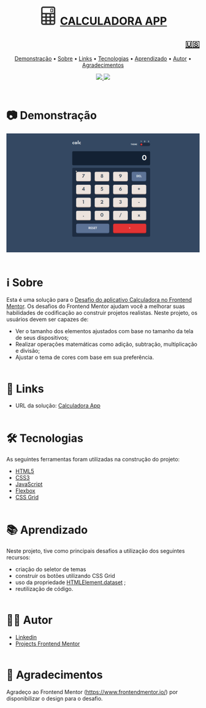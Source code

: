 <h1 align="center">
    <img src="./images/calculator-icon.png" alt="My cool logo"/>
    <a href="https://rodrigorvix.github.io/challenges-frontendmentor/calculator-app">CALCULADORA APP</a>
</h1>
<h2 style='text-align:right'><a href=https://github.com/rodrigorvix/calculator-app/blob/main/README.md><span align="rigth">🇺🇸</span></a></h2>

<p align="center">
 <a href="#📷-Demonstração">Demonstração</a> •
 <a href="#ℹ️-Sobre">Sobre</a> • 
 <a href="#🔗-links">Links</a> • 
 <a href="#🛠-tecnologias">Tecnologias</a> • 
 <a href="#📚-aprendizado">Aprendizado</a> • 
 <a href="#👨‍💻-autor">Autor</a> • 
 <a href="#👏-agradecimentos">Agradecimentos</a> 
</p>
<p align="center">

<a href="https://www.linkedin.com/in/rodrigovitoriense/">
<img src="https://img.shields.io/static/v1?label=DEVELOPER&message=RODRIGOVITORIENSE&color=7159c1&style=for-the-badge&logo="/>
</a>

<img src="https://img.shields.io/static/v1?label=LICENSE&message=MIT&color=7159c1&style=for-the-badge&logo="/>
</p><br>

# 📷 Demonstração

<img src="./images/Calculator-app-preview.gif">
<br><br>

# ℹ️ Sobre

Esta é uma solução para o [Desafio do aplicativo Calculadora no Frontend Mentor](https://www.frontendmentor.io/challenges/calculator-app-9lteq5N29). Os desafios do Frontend Mentor ajudam você a melhorar suas habilidades de codificação ao construir projetos realistas.
Neste projeto, os usuários devem ser capazes de:

- Ver o tamanho dos elementos ajustados com base no tamanho da tela de seus dispositivos;
- Realizar operações matemáticas como adição, subtração, multiplicação e divisão;
- Ajustar o tema de cores com base em sua preferência.
  <br><br>

# 🔗 Links

- URL da solução: [Calculadora App](https://rodrigorvix.github.io/calculator-app/)
  <br><br>

# 🛠 Tecnologias

As seguintes ferramentas foram utilizadas na construção do projeto:

- [HTML5](https://developer.mozilla.org/en-US/docs/Glossary/HTML5)
- [CSS3](https://developer.mozilla.org/pt-BR/docs/Web/CSS)
- [JavaScript](https://developer.mozilla.org/pt-BR/docs/Web/JavaScript)
- [Flexbox](https://developer.mozilla.org/pt-BR/docs/Web/CSS/CSS_Flexible_Box_Layout/Basic_Concepts_of_Flexbox)
- [CSS Grid](https://developer.mozilla.org/pt-BR/docs/Web/CSS/CSS_Grid_Layout)
  <br><br>

# 📚 Aprendizado

Neste projeto, tive como principais desafios a utilização dos seguintes recursos:

- criação do seletor de temas
- construir os botões utilizando CSS Grid
- uso da propriedade [HTMLElement.dataset](https://developer.mozilla.org/pt-BR/docs/Web/API/HTMLOrForeignElement/dataset) ;
- reutilização de código.
  <br><br>

# 👨‍💻 Autor

- [Linkedin](https://www.linkedin.com/in/rodrigovitoriense/)
- [Projects Frontend Mentor](https://www.frontendmentor.io/profile/rodrigorvix)
  <br><br>

# 👏 Agradecimentos

Agradeço ao Frontend Mentor (https://www.frontendmentor.io/) por disponibilizar o design para o desafio.
